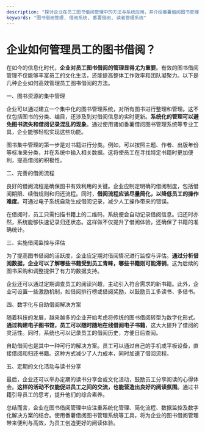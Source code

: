 ```yaml
---
description: "探讨企业在员工图书借阅管理中的方法与系统应用，并介绍番薯借阅图书管理系统的优势。"
keywords: "图书借阅管理, 借阅系统, 番薯借阅, 读者管理系统"
---
```

# 企业如何管理员工的图书借阅？

在如今的信息化时代，**企业对员工图书借阅的管理显得尤为重要**。有效的图书借阅管理不仅能够丰富员工的文化生活，还能提高整体工作效率和团队凝聚力。以下是几种企业如何高效管理员工图书借阅的方法。

一、图书资源的集中管理

企业可以通过建立一个集中化的图书管理系统，对所有图书进行整理和管理。这不仅包括图书的分类、编目，还涉及到对借阅信息的实时更新。**系统化的管理可以避免图书流失和借阅记录混乱的现象**。通过使用诸如番薯借阅图书管理系统等专业工具，企业能够轻松实现这些功能。

图书集中管理的第一步是对书籍进行分类。例如，可以按照主题、作者、出版年份等标准来分类，并在系统中输入相关数据。这将使员工在寻找特定书籍时更加便利，提高借阅的积极性。

二、完善的借阅流程

良好的借阅流程是确保图书有效利用的关键。企业应制定明确的借阅制度，包括借阅期限、续借规则和归还流程。同时，**借阅流程应该尽量简化，以降低员工的操作难度**。可通过电子系统自动生成借阅记录，减少人工操作带来的错误。

在借阅时，员工只需扫描书籍上的二维码，系统便会自动记录借阅信息。归还时亦然，系统能够快速记录归还状态。这样做不仅提升了借阅体验，还确保了书籍的准确统计。

三、实施借阅监控与评估

为了提高图书借阅的活跃度，企业应定期对借阅情况进行监控与评估。**通过分析借阅数据，企业可以了解哪些书籍受到员工青睐，哪些书籍则可能滞销**。这为后续的图书采购和调整提供了有力的数据支持。

企业还可以通过定期调查员工的阅读兴趣，主动引入符合需求的新书籍。此外，企业可设置一些激励机制，如借阅排行榜或借阅奖励，以鼓励员工多读书、多借书。

四、数字化与自助借阅解决方案

随着科技的发展，越来越多的企业开始考虑将传统的图书借阅转型为数字化形式。**通过构建电子图书馆，员工可以随时随地在线借阅电子书籍**，这大大提升了借阅的灵活性。同时，系统也可以记录员工的借阅历史，方便日后查阅。

自助借阅也是其中一种可行的解决方案。员工可以通过自己的手机或平板设备，直接借阅和归还书籍。这种方式减少了人力成本，同时加速了借阅流程。

五、定期的文化活动与读书分享

最后，企业还可以举办定期的读书分享会或文化活动，鼓励员工分享阅读的心得体会。**这样的活动不仅能促进员工之间的交流，也能营造出良好的阅读氛围**。通过书籍引导员工的思考，提升他们的综合素养。

总结而言，企业在图书借阅管理中应注重系统化管理、简化流程、数据监控及数字化解决方案的结合。使用番薯借阅图书管理系统等工具，将为企业的图书借阅管理带来便利与高效，为员工创造更好的阅读体验。
